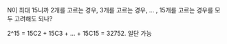 N이 최대 15니까 2개를 고르는 경우, 3개를 고르는 경우, ... , 15개를 고르는 경우를 모두 고려해도 되나?

2^15 = 15C2 + 15C3 + ... + 15C15 = 32752. 일단 가능
